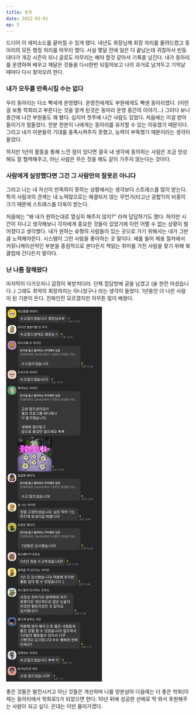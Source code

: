 ```yaml
---
title: 완주
date: 2022-03-01
ep: 5
---
```


드디어 이 에피소드를 끝마칠 수 있게 됐다. 내년도 회장님께 회장 자리를 물려드렸고 동아리의 모든 행정 처리를 마무리 했다. 사실 몇달 전에 일은 다 끝났는데 귀찮아서 빈둥대다가 개강 시즌이 되니 글로도 마무리는 해야 할것 같아서 기록을 남긴다. 내가 동아리를 운영하며 배우고 깨달은 것들을 다시한번 되짚어보고 나의 과거로 남겨두고 기억날 때마다 다시 찾아오려 한다. 

### 내가 모두를 만족시킬 수는 없다

우리 동아리는 다소 빡세게 운영됐다. 운영진에게도 부원에게도 빡센 동아리였다. (이런걸 보통 학회라고 부른다는 것을 알게 된것은 동아리 운영 중간의 이야기...) 그러다 보니 중간에 나간 부원들도 꽤 됐다. 심지어 첫주에 나간 사람도 있었다. 처음에는 이걸 받아들이기가 힘들었다. 한분 한분이 나에게는 동아리를 유지할 수 있는 이유였기 때문이다. 그리고 내가 이분들의 기대를 충족시켜주지 못했고, 능력이 부족했기 때문이라는 생각이 들었다. 

하지만 1년의 활동을 통해 느낀 점이 있다면 결국 내 생각에 동의하는 사람은 조금 엉성해도 잘 협력해주고, 아닌 사람은 무슨 짓을 해도 같이 가주지 않는다는 것이다. 

### 사람에게 실망했다면 그건 그 사람만의 잘못은 아니다

그리고 나는 내 자신이 만족하지 못하는 상황에서는 생각보다 스트레스를 많이 받는다. 특히 사람과의 관계는 내 노력많으로는 해결되지 않는 무언가(타고난 궁합?)의 비중이 크기 때문에 스트레스를 더욱이 받는다.

처음에는 "왜 내가 원하는대로 열심히 해주지 않지?" 라며 답답하기도 했다. 하지만 시간이 지나고 생각해보니 각자에게 중요한 것들이 있었기에 이런 어쩔 수 없는 상황이 벌어졌다고 생각했다. 내가 원하는 유형의 사람들이 있는 곳으로 가기 위해서는 내가 그만큼 노력해야한다. 시스템이 그런 사람을 좋아하는 곳 말이다. 예를 들어 채용 절차에서 커뮤니케이션적인 부분을 중점적으로 본다든지 책읽는 취미를 가진 사람을 찾기 위해 북클럽에 간다든지 말이다.

### 난 나름 잘해왔다

마지막이 다가오자니 감정이 북받치더라. 단체 잡담방에 글을 남겼고 (술 한잔 마셨습니다..) 그래도 최악의 회장까지는 아니었구나 라는 생각이 들었다. 1년동안 더 나은 사람이 된 기분이 든다. 진짜인진 모르겠지만 아무튼 많이 배웠다.

![나름 잘 봐주었다니 ㅎㅎ 코쓱모쓱~~](./5-1.jpg)

좋은 것들은 발전시키고 아닌 것들은 개선하며 나를 양분삼아 다음에는 더 좋은 학회(이제는 동아리에서 학회로!)가 되었으면 한다. 10년 뒤에 성공한 선배로 딱 와서 후원해주는 사람이 되고 싶다. 꼰대는 이만 물러가겠다.
